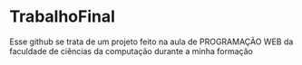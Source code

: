 # TrabalhoFinal
Esse github se trata de um projeto feito na aula de PROGRAMAÇÃO WEB da faculdade de ciências da computação durante a minha formação
